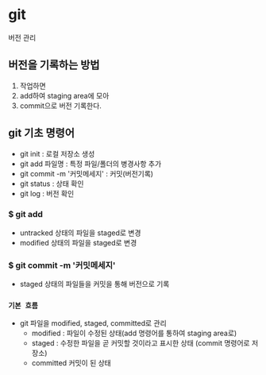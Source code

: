 # git
버전 관리

## 버전을 기록하는 방법
  1. 작업하면
  2. add하여 staging area에 모아
  3. commit으로 버전 기록한다.

## git 기초 명령어
  - git init : 로컬 저장소 생성
  - git add 파일명 : 특정 파일/폴더의 병경사항 추가
  - git commit -m '커밋메세지' : 커밋(버전기록)
  - git status : 상태 확인
  - git log : 버전 확인

### $ git add <file>
- untracked 상태의 파일을 staged로 변경
- modified 상태의 파일을 staged로 변경

### $ git commit -m '커밋메세지'
- staged 상태의 파일들을 커밋을 통해 버전으로 기록

### `기본 흐름`
- git 파일을 modified, staged, committed로 관리
  - modified : 파일이 수정된 상태(add 명령어를 통하여 staging area로)
  - staged : 수정한 파일을 곧 커밋할 것이라고 표시한 상태 (commit 명령어로 저장소)
  - committed 커밋이 된 상태